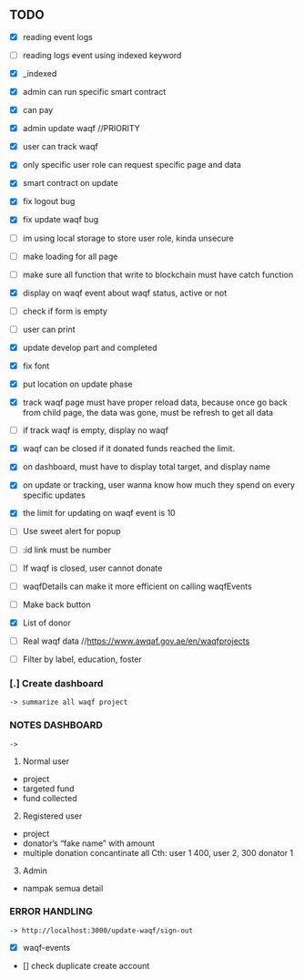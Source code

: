 ## TODO
- [x] reading event logs
- [ ] reading logs event using indexed keyword
- [x] _indexed 
- [x] admin can run specific smart contract
- [x] can pay
- [x] admin update waqf //PRIORITY

- [x] user can track waqf
- [x] only specific user role can request specific page and data
- [x] smart contract on update
- [x] fix logout bug
- [x] fix update waqf bug
- [ ] im using local storage to store user role, kinda unsecure 
- [ ] make loading for all page
- [ ] make sure all function that write to blockchain must have catch function
- [x] display on waqf event about waqf status, active or not
- [ ] check if form is empty
- [ ] user can print
- [x] update develop part and completed
- [x] fix font
- [x] put location on update phase
- [x] track waqf page must have proper reload data, because once go back from child page, the data was gone, must be refresh to get all data
- [ ] if track waqf is empty, display no waqf 

- [x] waqf can be closed if it donated funds reached the limit.
- [x] on dashboard, must have to display total target, and display name
- [x] on update or tracking, user wanna know how much they spend on every specific updates
- [x] the limit for updating on waqf event is 10
- [ ] Use sweet alert for popup
- [ ] :id link must be number
- [ ] If waqf is closed, user cannot donate
- [ ] waqfDetails can make it more efficient on calling waqfEvents 
- [ ] Make back button

- [x] List of donor
- [ ] Real waqf data //https://www.awqaf.gov.ae/en/waqfprojects
- [ ] Filter by label, education, foster

### [.] Create dashboard
    -> summarize all waqf project

### NOTES DASHBOARD
    -> 

1. Normal user
- project
- targeted fund 
- fund collected 

2. Registered user 
- project
- donator’s “fake name” with amount
- multiple donation concantinate all
Cth: user 1 400, user 2, 300
donator 1

3. Admin
- nampak semua detail

### ERROR HANDLING
    -> http://localhost:3000/update-waqf/sign-out

- [x] waqf-events




- [] check duplicate create account